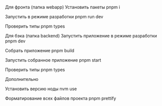 Для фронта (папка webapp)
  Установить пакеты
    pnpm i   

  Запустить в режиме разработки
    pnpm run dev   

  Проверить типы
    pnpm types



Для бэка (папка backend)
  Запустить приложение в режиме разработки
    pnpm dev

  Собрать приложение
    pnpm build

  Запустить собранное приложение
    pnpm start

  Проверить типы
    pnpm types



Дополнительно

  Установить версию ноды
    nvm use


  Форматирование всех файлов проекта
    pnpm prettify

    